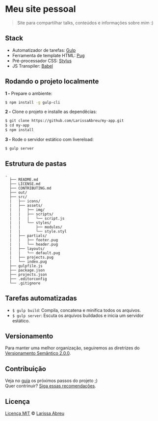 # Meu site pessoal

> Site para compartilhar talks, conteúdos e informações sobre mim :)

## Stack

- Automatizador de tarefas: [Gulp](http://gulpjs.com)
- Ferramenta de template HTML: [Pug](https://pugjs.org/api/getting-started.html)
- Pré-processador CSS: [Stylus](http://stylus-lang.com/)
- JS Transpiler: [Babel](https://babeljs.io/)

## Rodando o projeto localmente

**1 -** Prepare o ambiente:

```sh
$ npm install -g gulp-cli
```

**2 -** Clone o projeto e installe as dependêcias:

```sh
$ git clone https://github.com/LarissaAbreu/my-app.git
$ cd my-app
$ npm install
```

**3 -** Rode o servidor estático com livereload:

```sh
$ gulp server
```

## Estrutura de pastas

    .
      ├── README.md
      ├── LICENSE.md
      ├── CONTRIBUTING.md
      ├── out/
      ├── src/
      |   ├── icons/
      |   ├── assets/
      |   |   ├── img/
      |   |   ├── scripts/
      |   |   |   └── script.js
      |   |   └── styles/
      |   |       ├── modules/
      |   |       └── style.styl
      |   ├── partials/
      |   |   ├── footer.pug
      |   |   └── header.pug
      |   ├── layouts/
      |   |   └── default.pug
      |   ├── projects.pug
      |   └── index.pug
      ├── gulpfile.js
      ├── package.json
      ├── projects.json
      ├── .editorconfig
      └── .gitignore

## Tarefas automatizadas

- `$ gulp build`: Compila, concatena e minifica todos os arquivos.
- `$ gulp server`: Escuta os arquivos buildados e inicia um servidor estático.

## Versionamento

Para manter uma melhor organização, seguiremos as diretrizes do [Versionamento Semântico 2.0.0](http://semver.org/).

## Contribuição

Veja no [guia](https://github.com/LarissaAbreu/my-app/issues) os próximos passos do projeto ;)
<br>
Quer contrinuir? [Siga essas recomendações](https://github.com/LarissaAbreu/my-app/blob/master/CONTRIBUTING.md).

## Licença

[Licença MIT](https://github.com/LarissaAbreu/my-app/blob/master/LICENSE.md) © [Larissa Abreu](http://larissaabreu.github.io/)
